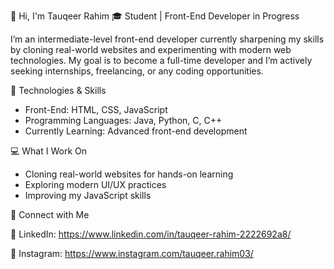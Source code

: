 👋 Hi, I'm Tauqeer Rahim
🎓 Student | Front-End Developer in Progress

I’m an intermediate-level front-end developer currently sharpening my skills by cloning real-world websites and experimenting with modern web technologies. My goal is to become a full-time developer and I’m actively seeking internships, freelancing, or any coding opportunities.

🚀 Technologies & Skills
- Front-End: HTML, CSS, JavaScript
- Programming Languages: Java, Python, C, C++
- Currently Learning: Advanced front-end development

💻 What I Work On
- Cloning real-world websites for hands-on learning
- Exploring modern UI/UX practices
- Improving my JavaScript skills

📌 Connect with Me

🔗 LinkedIn: https://www.linkedin.com/in/tauqeer-rahim-2222692a8/

📸 Instagram: https://www.instagram.com/tauqeer.rahim03/
